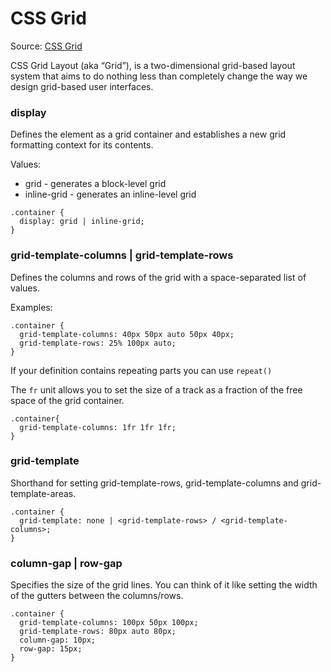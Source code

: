 # CSS Grid
Source: [CSS Grid](https://css-tricks.com/snippets/css/complete-guide-grid/)

CSS Grid Layout (aka “Grid”), is a two-dimensional grid-based layout system that aims to do nothing less than completely change the way we design grid-based user interfaces.


### display
Defines the element as a grid container and establishes a new grid formatting context for its contents.

Values:
  - grid - generates a block-level grid
  - inline-grid - generates an inline-level grid
  
```
.container {
  display: grid | inline-grid;
}
```

### grid-template-columns | grid-template-rows
Defines the columns and rows of the grid with a space-separated list of values.

Examples:
```
.container {
  grid-template-columns: 40px 50px auto 50px 40px;
  grid-template-rows: 25% 100px auto;
}
```

If your definition contains repeating parts you can use `repeat()`

The `fr` unit allows you to set the size of a track as a fraction of the free space of the grid container.

```
.container{
  grid-template-columns: 1fr 1fr 1fr;
}
```

### grid-template
Shorthand for setting grid-template-rows, grid-template-columns and grid-template-areas.

```
.container {
  grid-template: none | <grid-template-rows> / <grid-template-columns>;
}
```

### column-gap | row-gap
Specifies the size of the grid lines. You can think of it like setting the width of the gutters between the columns/rows.

```
.container {
  grid-template-columns: 100px 50px 100px;
  grid-template-rows: 80px auto 80px; 
  column-gap: 10px;
  row-gap: 15px;
}
```







